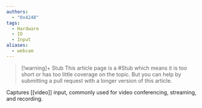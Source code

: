 ```yaml
---
authors: 
  - "0x4248"
tags:
  - Hardware
  - IO
  - Input
aliases:
  - webcam
---
```

> [!warning]+ Stub
> This article page is a #Stub which means it is too short or has too little coverage on the topic. But you can help by submitting a pull request with a longer version of this article.

Captures [[video]] input, commonly used for video conferencing, streaming, and recording.